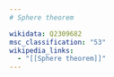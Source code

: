 ```yaml
---
# Sphere theorem

wikidata: Q2309682
msc_classification: "53"
wikipedia_links:
  - "[[Sphere theorem]]"
---
```

